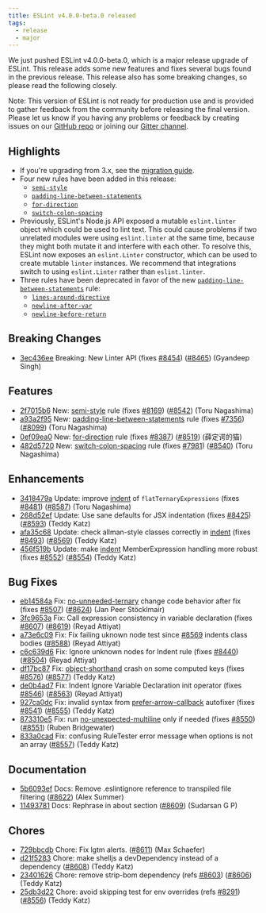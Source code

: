 ```yaml
---
title: ESLint v4.0.0-beta.0 released
tags:
  - release
  - major
---
```


We just pushed ESLint v4.0.0-beta.0, which is a major release upgrade of ESLint. This release adds some new features and fixes several bugs found in the previous release. This release also has some breaking changes, so please read the following closely.

Note: This version of ESLint is not ready for production use and is provided to gather feedback from the community before releasing the final version. Please let us know if you having any problems or feedback by creating issues on our [GitHub repo](https://github.com/eslint/eslint) or joining our [Gitter channel](https://gitter.im/eslint/eslint).

## Highlights

* If you're upgrading from 3.x, see the [migration guide](/docs/4.0.0/user-guide/migrating-to-4.0.0).
* Four new rules have been added in this release:
  * [`semi-style`](/docs/4.0.0/rules/semi-style)
  * [`padding-line-between-statements`](/docs/4.0.0/rules/padding-line-between-statements)
  * [`for-direction`](/docs/4.0.0/rules/for-direction)
  * [`switch-colon-spacing`](/docs/4.0.0/rules/switch-colon-spacing)
* Previously, ESLint's Node.js API exposed a mutable `eslint.linter` object which could be used to lint text. This could cause problems if two unrelated modules were using `eslint.linter` at the same time, because they might both mutate it and interfere with each other. To resolve this, ESLint now exposes an `eslint.Linter` constructor, which can be used to create mutable `linter` instances. We recommend that integrations switch to using `eslint.Linter` rather than `eslint.linter`.
* Three rules have been deprecated in favor of the new [`padding-line-between-statements`](/docs/4.0.0/rules/padding-line-between-statements) rule:
  * [`lines-around-directive`](/docs/4.0.0/rules/lines-around-directive)
  * [`newline-after-var`](/docs/4.0.0/rules/newline-after-var)
  * [`newline-before-return`](/docs/4.0.0/rules/newline-before-return)

## Breaking Changes


* [3ec436ee](https://github.com/eslint/eslint/commit/3ec436ee) Breaking: New Linter API (fixes [#8454](https://github.com/eslint/eslint/issues/8454)) ([#8465](https://github.com/eslint/eslint/issues/8465)) (Gyandeep Singh)




## Features


* [2f7015b6](https://github.com/eslint/eslint/commit/2f7015b6) New: [semi-style](/docs/4.0.0/rules/semi-style) rule (fixes [#8169](https://github.com/eslint/eslint/issues/8169)) ([#8542](https://github.com/eslint/eslint/issues/8542)) (Toru Nagashima)
* [a93a2f95](https://github.com/eslint/eslint/commit/a93a2f95) New: [padding-line-between-statements](/docs/4.0.0/rules/padding-line-between-statements) rule (fixes [#7356](https://github.com/eslint/eslint/issues/7356)) ([#8099](https://github.com/eslint/eslint/issues/8099)) (Toru Nagashima)
* [0ef09ea0](https://github.com/eslint/eslint/commit/0ef09ea0) New: [for-direction](/docs/4.0.0/rules/for-direction) rule (fixes [#8387](https://github.com/eslint/eslint/issues/8387)) ([#8519](https://github.com/eslint/eslint/issues/8519)) (薛定谔的猫)
* [482d5720](https://github.com/eslint/eslint/commit/482d5720) New: [switch-colon-spacing](/docs/4.0.0/rules/switch-colon-spacing) rule (fixes [#7981](https://github.com/eslint/eslint/issues/7981)) ([#8540](https://github.com/eslint/eslint/issues/8540)) (Toru Nagashima)




## Enhancements


* [3418479a](https://github.com/eslint/eslint/commit/3418479a) Update: improve [indent](/docs/rules/indent) of `flatTernaryExpressions` (fixes [#8481](https://github.com/eslint/eslint/issues/8481)) ([#8587](https://github.com/eslint/eslint/issues/8587)) (Toru Nagashima)
* [268d52ef](https://github.com/eslint/eslint/commit/268d52ef) Update: Use sane defaults for JSX indentation (fixes [#8425](https://github.com/eslint/eslint/issues/8425)) ([#8593](https://github.com/eslint/eslint/issues/8593)) (Teddy Katz)
* [afa35c68](https://github.com/eslint/eslint/commit/afa35c68) Update: check allman-style classes correctly in [indent](/docs/rules/indent) (fixes [#8493](https://github.com/eslint/eslint/issues/8493)) ([#8569](https://github.com/eslint/eslint/issues/8569)) (Teddy Katz)
* [456f519b](https://github.com/eslint/eslint/commit/456f519b) Update: make [indent](/docs/rules/indent) MemberExpression handling more robust (fixes [#8552](https://github.com/eslint/eslint/issues/8552)) ([#8554](https://github.com/eslint/eslint/issues/8554)) (Teddy Katz)




## Bug Fixes


* [eb14584a](https://github.com/eslint/eslint/commit/eb14584a) Fix: [no-unneeded-ternary](/docs/rules/no-unneeded-ternary) change code behavior after fix (fixes [#8507](https://github.com/eslint/eslint/issues/8507)) ([#8624](https://github.com/eslint/eslint/issues/8624)) (Jan Peer Stöcklmair)
* [3fc9653a](https://github.com/eslint/eslint/commit/3fc9653a) Fix: Call expression consistency in variable declaration (fixes [#8607](https://github.com/eslint/eslint/issues/8607)) ([#8619](https://github.com/eslint/eslint/issues/8619)) (Reyad Attiyat)
* [a73e6c09](https://github.com/eslint/eslint/commit/a73e6c09) Fix: Fix failing uknown node test since [#8569](https://github.com/eslint/eslint/issues/8569) indents class bodies ([#8588](https://github.com/eslint/eslint/issues/8588)) (Reyad Attiyat)
* [c6c639d6](https://github.com/eslint/eslint/commit/c6c639d6) Fix: Ignore unknown nodes for Indent rule (fixes [#8440](https://github.com/eslint/eslint/issues/8440)) ([#8504](https://github.com/eslint/eslint/issues/8504)) (Reyad Attiyat)
* [df17bc87](https://github.com/eslint/eslint/commit/df17bc87) Fix: [object-shorthand](/docs/rules/object-shorthand) crash on some computed keys (fixes [#8576](https://github.com/eslint/eslint/issues/8576)) ([#8577](https://github.com/eslint/eslint/issues/8577)) (Teddy Katz)
* [de0b4ad7](https://github.com/eslint/eslint/commit/de0b4ad7) Fix: Indent Ignore Variable Declaration init operator (fixes [#8546](https://github.com/eslint/eslint/issues/8546)) ([#8563](https://github.com/eslint/eslint/issues/8563)) (Reyad Attiyat)
* [927ca0dc](https://github.com/eslint/eslint/commit/927ca0dc) Fix: invalid syntax from [prefer-arrow-callback](/docs/rules/prefer-arrow-callback) autofixer (fixes [#8541](https://github.com/eslint/eslint/issues/8541)) ([#8555](https://github.com/eslint/eslint/issues/8555)) (Teddy Katz)
* [873310e5](https://github.com/eslint/eslint/commit/873310e5) Fix: run [no-unexpected-multiline](/docs/rules/no-unexpected-multiline) only if needed (fixes [#8550](https://github.com/eslint/eslint/issues/8550)) ([#8551](https://github.com/eslint/eslint/issues/8551)) (Ruben Bridgewater)
* [833a0cad](https://github.com/eslint/eslint/commit/833a0cad) Fix: confusing RuleTester error message when options is not an array ([#8557](https://github.com/eslint/eslint/issues/8557)) (Teddy Katz)




## Documentation


* [5b6093ef](https://github.com/eslint/eslint/commit/5b6093ef) Docs: Remove .eslintignore reference to transpiled file filtering ([#8622](https://github.com/eslint/eslint/issues/8622)) (Alex Summer)
* [11493781](https://github.com/eslint/eslint/commit/11493781) Docs: Rephrase in about section ([#8609](https://github.com/eslint/eslint/issues/8609)) (Sudarsan G P)








## Chores


* [729bbcdb](https://github.com/eslint/eslint/commit/729bbcdb) Chore: Fix lgtm alerts. ([#8611](https://github.com/eslint/eslint/issues/8611)) (Max Schaefer)
* [d21f5283](https://github.com/eslint/eslint/commit/d21f5283) Chore: make shelljs a devDependency instead of a dependency ([#8608](https://github.com/eslint/eslint/issues/8608)) (Teddy Katz)
* [23401626](https://github.com/eslint/eslint/commit/23401626) Chore: remove strip-bom dependency (refs [#8603](https://github.com/eslint/eslint/issues/8603)) ([#8606](https://github.com/eslint/eslint/issues/8606)) (Teddy Katz)
* [25db3d22](https://github.com/eslint/eslint/commit/25db3d22) Chore: avoid skipping test for env overrides (refs [#8291](https://github.com/eslint/eslint/issues/8291)) ([#8556](https://github.com/eslint/eslint/issues/8556)) (Teddy Katz)
